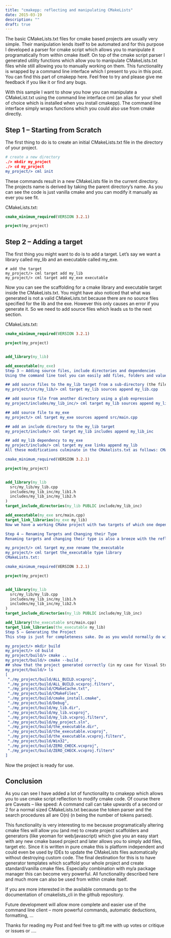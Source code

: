 ```yaml
---
title: "cmakepp: reflecting and manipulating CMakeLists"
date: 2015-03-19
description: ""
draft: true
---
```



The basic CMakeLists.txt files for cmake based projects are usually very simple. Their manipulation lends itself to be automated and for this purpose I developed a parser for cmake script which allows you to manipulate it programatically from within cmake itself. On top of the cmake script parser I generated utility functions which allow you to manipulate CMakeLists.txt files while still allowing you to manually working on them. This functionality is wrapped by a command line interface which I present to you in this post. You can find this part of cmakepp here. Feel free to try and please give me feedback if you like it or find any bugs.

With this sample I want to show you how you can manipulate a CMakeList.txt using the command line interface cml (an alias for your shell of choice which is installed when you install cmakepp). The command line interface simply wraps functions which you could also use from cmake directly.

## Step 1 – Starting from Scratch
The first thing to do is to create an initial CMakeLists.txt file in the directory of your project.

```cmake
# create a new directory
./> mkdir my_project
./> cd my_project
my_project/> cml init 
```


These commands result in a new CMakeLists file in the current directory. The projects name is derived by taking the parent directory’s name. As you can see the code is just vanilla cmake and you can modify it manually as ever you see fit.

CMakeLists.txt:

```cmake
cmake_minimum_required(VERSION 3.2.1)

project(my_project)
```

## Step 2 – Adding a target
The first thing you might want to do is to add a target. Let’s say we want a library called my_lib and an executable called my_exe.



```
# add the target 
my_project/> cml target add my_lib
my_project/> cml target add my_exe executable
```

Now you can see the scaffolding for a cmake library and executable target inside the CMakeLists.txt. You might have also noticed that what was generated is not a valid CMakeLists.txt because there are no source files specified for the lib and the exe. However this only causes an error if you generate it. So we need to add source files which leads us to the next section.

CMakeLists.txt:

```cmake
cmake_minimum_required(VERSION 3.2.1)

project(my_project)


add_library(my_lib)

add_executable(my_exe)
Step 3 – Adding source files, include directories and dependencies
Using the command line tool you can easily add files, folders and values to the targets. The corresponding properties are automatically created or removed. Be sure to add at least something as sources.

## add source files to the my_lib target from a sub-directory (the files have to exist) 
my_project/src/my_lib/> cml target my_lib sources append my_lib.cpp

## add source file from another directory using a glob expression 
my_project/includes/my_lib_inc/> cml target my_lib sources append my_lib*.h

## add source file to my_exe 
my_project/> cml target my_exe sources append src/main.cpp

## add an include directory to the my_lib target
my_project/include/> cml target my_lib includes append my_lib_inc

## add my_lib dependency to my_exe
my_project/include/> cml target my_exe links append my_lib
All these modifications culminate in the CMakelists.txt as follows: CMakeLists.txt:

cmake_minimum_required(VERSION 3.2.1)

project(my_project)


add_library(my_lib
  src/my_lib/my_lib.cpp
  includes/my_lib_inc/my_lib1.h
  includes/my_lib_inc/my_lib2.h
)
target_include_directories(my_lib PUBLIC include/my_lib_inc)

add_executable(my_exe src/main.cpp)
target_link_libraries(my_exe my_lib)
Now we have a working CMake project with two targets of which one depends on the other. There are more possibilities than appending values to the targets properties. You can also remove, set, filter, clear them but alas their is still much functionality to be added.

Step 4 – Renaming Targets and Changing their Type
Renaming targets and changing their type is also a breeze with the reflection tool. Let’s rename the change the type my_exe to library and rename it to the_executable:

my_project/> cml target my_exe rename the_executable
my_project/> cml target the_executable type library
CMakeLists.txt:

cmake_minimum_required(VERSION 3.2.1)

project(my_project)


add_library(my_lib
  src/my_lib/my_lib.cpp
  includes/my_lib_inc/my_lib1.h
  includes/my_lib_inc/my_lib2.h
)
target_include_directories(my_lib PUBLIC include/my_lib_inc)

add_library(the_executable src/main.cpp)
target_link_libraries(the_executable my_lib)
Step 5 – Generating the Project
This step is just for completeness sake. Do as you would normally do with any cmake project.

my_project/> mkdir build
my_project/> cd build
my_project/build/> cmake ..
my_project/build/> cmake --build .
## show that the project generated correctly (in my case for Visual Studio)
my_project/build/> ls 
[
 "./my_project/build/ALL_BUILD.vcxproj",
 "./my_project/build/ALL_BUILD.vcxproj.filters",
 "./my_project/build/CMakeCache.txt",
 "./my_project/build/CMakeFiles",
 "./my_project/build/cmake_install.cmake",
 "./my_project/build/Debug",
 "./my_project/build/my_lib.dir",
 "./my_project/build/my_lib.vcxproj",
 "./my_project/build/my_lib.vcxproj.filters",
 "./my_project/build/my_project.sln",
 "./my_project/build/the_executable.dir",
 "./my_project/build/the_executable.vcxproj",
 "./my_project/build/the_executable.vcxproj.filters",
 "./my_project/build/Win32",
 "./my_project/build/ZERO_CHECK.vcxproj",
 "./my_project/build/ZERO_CHECK.vcxproj.filters"
]
```

Now the project is ready for use.

## Conclusion
As you can see I have added a lot of functionality to cmakepp which allows you to use cmake script reflection to modify cmake code. Of course there are Caveats – like speed: A command call can take upwards of a second or 2 for a normal sized CMakeLists.txt because the token parser and the search procedures all are O(n) (n being the number of tokens parsed).

This functionality is very interesting to me because programatically altering cmake files will allow you (and me) to create project scaffolders and generators (like yeoman for web/javascript) which give you an easy start with any new cmake based project and later allows you to simply add files, target etc. Since it is written in pure cmake this is platform independent and could even be used by IDEs to update the CMakeLists files automatically without destroying custom code. The final destination for this is to have generator templates which scaffold your whole project and create standard/vanilla cmake files. Especially combination with my/a package manager this can become very powerful. All functionality described here and much more can also be used from within cmake itself.

If you are more interested in the available commands go to the documentation of cmakelists_cli in the github repository.

Future development will allow more complete and easier use of the command line client – more powerful commands, automatic deductions, formatting, …

Thanks for reading my Post and feel free to gift me with up votes or critique or issues or ….
